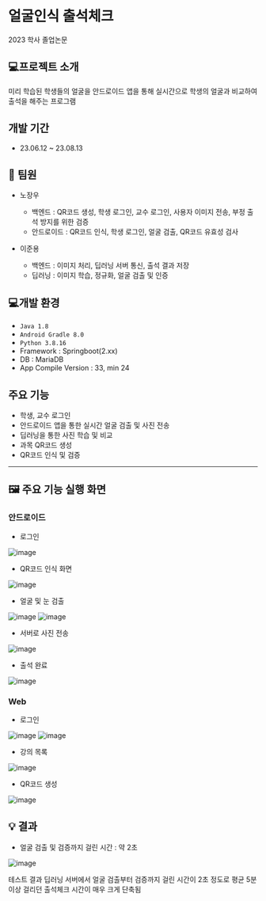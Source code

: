 # 얼굴인식 출석체크
2023 학사 졸업논문

## 💻프로젝트 소개
미리 학습된 학생들의 얼굴을 안드로이드 앱을 통해 실시간으로 학생의 얼굴과 비교하여 출석을 해주는 프로그램

## 개발 기간
- 23.06.12 ~ 23.08.13

## 👬 팀원
- 노장우
  - 백엔드 : QR코드 생성, 학생 로그인, 교수 로그인, 사용자 이미지 전송, 부정 출석 방지를 위한 검증
  - 안드로이드 : QR코드 인식, 학생 로그인, 얼굴 검출, QR코드 유효성 검사
  
- 이준용
  - 백엔드 : 이미지 처리, 딥러닝 서버 통신, 출석 결과 저장
  - 딥러닝 : 이미지 학습, 정규화, 얼굴 검출 및 인증

## 💻개발 환경
- `Java 1.8`
- `Android Gradle 8.0`
- `Python 3.8.16`
- Framework : Springboot(2.xx)
- DB : MariaDB
- App Compile Version : 33, min 24

## 주요 기능
- 학생, 교수 로그인
- 안드로이드 앱을 통한 실시간 얼굴 검출 및 사진 전송
- 딥러닝을 통한 사진 학습 및 비교
- 과목 QR코드 생성
- QR코드 인식 및 검증

---
## 🖼️ 주요 기능 실행 화면 

### 안드로이드
- 로그인
  
![image](https://github.com/YesJW/graduation-thesis/assets/86145775/cab8cd88-1c5f-482d-8366-dc2aaccbbe3d) 


- QR코드 인식 화면

![image](https://github.com/YesJW/graduation-thesis/assets/86145775/205c76f5-92a7-4534-81d5-4bae0aa83a99)


- 얼굴 및 눈 검출

![image](https://github.com/YesJW/graduation-thesis/assets/86145775/ca3c5143-abfa-44aa-9d60-5eb895fea91b)
![image](https://github.com/YesJW/graduation-thesis/assets/86145775/e8605f2f-2071-42cf-91f2-a951ca866951)

- 서버로 사진 전송

![image](https://github.com/YesJW/graduation-thesis/assets/86145775/fb9e5522-16a2-4840-a1f7-977cad62e0ed)


- 출석 완료

![image](https://github.com/YesJW/graduation-thesis/assets/86145775/90cd14d1-40eb-4de5-930b-3db612f1d37c)


### Web

- 로그인

![image](https://github.com/YesJW/graduation-thesis/assets/86145775/e888623a-4507-45d9-896f-ce13164121b3) ![image](https://github.com/YesJW/graduation-thesis/assets/86145775/00abc8fc-e218-46b2-a7c9-a557ec4ef02f) 

- 강의 목록

![image](https://github.com/YesJW/graduation-thesis/assets/86145775/9ecb3a84-e837-431b-93dd-88973106f24e)


- QR코드 생성

![image](https://github.com/YesJW/graduation-thesis/assets/86145775/3da1fa9c-522a-4d14-8eec-7dd0fd845a74) 


## 💡 결과

- 얼굴 검출 및 검증까지 걸린 시간 : 약 2초

![image](https://github.com/YesJW/graduation-thesis/assets/86145775/28189f9a-4daf-489f-ba81-53187e732cb4)

테스트 결과 딥러닝 서버에서 얼굴 검출부터 검증까지 걸린 시간이 2초 정도로 평균 5분 이상 걸리던 출석체크 시간이 매우 크게 단축됨
